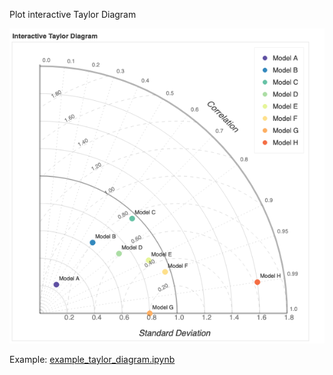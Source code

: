 Plot interactive Taylor Diagram

![sample plot](example_taylor_diagram.png)

Example: [example_taylor_diagram.ipynb](example_taylor_diagram.ipynb)
